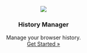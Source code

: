 <p align="center">
    <a href="https://github.com/victor-savinov/history-manager">
        <img src="https://github.com/victor-savinov/history-manager/blob/master/assets/icons/128.png">
    </a>
</p>

<h3 align="center">History Manager</h3>

<p align="center">
    Manage your browser history.
    <br>
    <a href="https://github.com/victor-savinov/history-manager">Get Started »</a>
</p>
